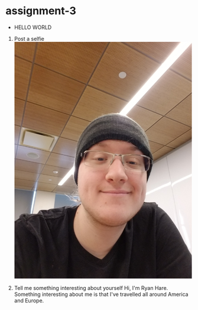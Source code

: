 # assignment-3

* HELLO WORLD


1. Post a selfie
![alt text][selfie]

[selfie]: 20180129_130748.jpg

2. Tell me something interesting about yourself
Hi, I'm Ryan Hare. Something interesting about me is that I've travelled all around America and Europe.
